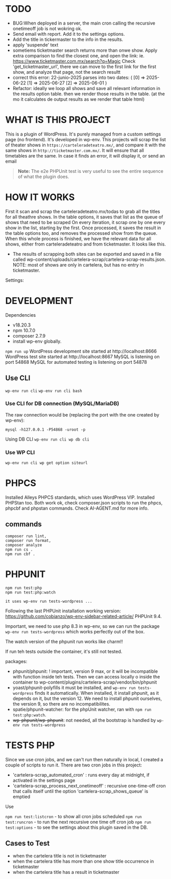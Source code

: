 TODO
===
- BUG:When deployed in a server, the main cron calling the recursive onetimeoff job is not wokring ok.
- Send email with report. Add it to the settings options.
- Add the title in tickermaster to the info in the results.
- apply 'suspende' text
- sometiems ticketmaster search returns more than onwe show. Apply extra comparison to find the closest one, and open the link: ie. https://www.ticketmaster.com.mx/search?q=Magic
Check 'get_ticketmaster_url', there we can move to the first link for the first show, and analyze that page, not the search resultt
- correct this error: 22-junio-2025 parses into two dates:
(
    [0] => 2025-06-22
    [1] => 2025-06-27
    [2] => 2025-06-01
)
- Refactor: ideally we loop all shows and save all relevant information in the results option table.
then we render those results in the table. (at the mo it calculates de output results as we render that table html)



WHAT IS THIS PROJECT
===

This is a plugin of WordPress. It's purely managed from a custom settings page (no frontend).
It's developed in wp-env.
This projects will scrap the list of theater shows in `https://carteleradeteatro.mx/`,
and compare it with the same shows in `http://ticketmaster.com.mx/`.
It will ensure that all timetables are the same.
In case it finds an error, it will display it, or send an email

> **Note:** The e2e PHPUnit test is very useful to see the entire sequence of what the plugin does.

HOW IT WORKS
===

First it scan and scrap the carteleradeteatro.mx/todas to grab all the titles for all theathre shows.
In the table options, it saves that list as the queue of shows that need to be scraped
On every iteration, it scrap one by one every show in the list, starting by the first.
Once processed, it saves the result in the table options too, and removes the processed show from the queue.
When this whole process is finished, we have the relevant data for all shows, either from
carteleradeteatro and from ticketmaster. It looks like this.

- The results of scrapping both sites can be exported and saved in a file called wp-content/uploads/cartelera-scrap/cartelera-scrap-results.json.
NOTE: most of shows are only in cartelera, but has no entry in ticketmaster.

Settings:



DEVELOPMENT
===
Dependencies
- v18.20.3
- npm 10.7.0
- composer 2.7.9
- install wp-env globally.

`npm run up`
WordPress development site started at http://localhost:8666
WordPress test site started at http://localhost:8667
MySQL is listening on port 54868
MySQL for automated testing is listening on port 54878

## Use CLI

`wp-env run cli`
`wp-env run cli bash`

### Use CLI for DB connection (MySQL/MariaDB)

The raw connection would be (replacing the port with the one created by wp-env):

`mysql -h127.0.0.1 -P54868 -uroot -p`

Using DB CLI
`wp-env run cli wp db cli`

### Use WP CLI

`wp-env run cli wp get option siteurl`


PHPCS
===
Installed Alleys PHPCS standards, which uses WordPress VIP.
Installed PHPStan too.
Both work ok, check composer.json scripts to run the phpcs, phpcbf and phpstan commands.
Check AI-AGENT.md for more info.

## commands
```
composer run lint,
composer run format,
composer analyze
npm run cs .
npm run cbf .
```

# PHPUNIT

```
npm run test:php
npm run test:php:watch

it uses wp-env run tests-wordpress ...
```

Following the last PHPUnit installation working version: https://github.com/cobianzo/wp-env-sidebar-related-article/
PHPUnit 9.4.

Important, we need to use php 8.3 in wp-env, so we can run the package
`wp-env run tests-wordpress` which works perfectly out of the box.

The watch version of the phpunit run works like charm!!

If run teh tests outside the container, it's still not tested.

packages:
- phpunit/phpunit: ! important, version 9 max, or it will be incompatible with function inside teh tests.
Then we can access locally o inside the container to wp-content/plugins/cartelera-scrap/vendor/bin/phpunit
- yoast/phpunit-polyfills it must be installed, and `wp-env run tests-wordpress` finds it automatically. When installed, it install phpunit, as it depends on it, but the version 12. We need to install phpunit ourselves, the version 9, so there are no incompatibilites.
- spatie/phpunit-watcher: for the phpUnit watcher, ran with `npm run test:php:watch`.
- ~~wp-phpunit/wp-phpunit~~: not needed, all the bootstrap is handled by `wp-env run tests-wordpress`

# TESTS PHP

Since we use cron jobs, and we can't run then naturally in local, I created a couple of scripts
to run it.
There are two cron jobs in this project:
- 'cartelera-scrap_automated_cron' : runs every day at midnight, if activated in the settings page
- 'cartelera-scrap_process_next_onetimeoff' : recursive one-time-off cron that calls itself until the option 'cartelera-scrap_shows_queue' is emptied

Use

`npm run test:listcron` - to show all cron jobs scheduled
`npm run test:runcron`  - to run the next recursive one time off cron job
`npm run test:options`  - to see the settings about this plugin saved in the DB.

## Cases to Test
- when the cartelera title is not in ticketmaster
- when the cartelera title has more than one show title occurrence in ticketmaster
- when the cartelera title has a result in ticketmaster
